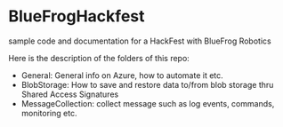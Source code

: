 # BlueFrogHackfest

sample code and documentation for a HackFest with BlueFrog Robotics

Here is the description of the folders of this repo: 

- General: General info on Azure, how to automate it etc.
- BlobStorage: How to save and restore data to/from blob storage thru Shared Access Signatures
- MessageCollection: collect message such as log events, commands, monitoring etc. 
